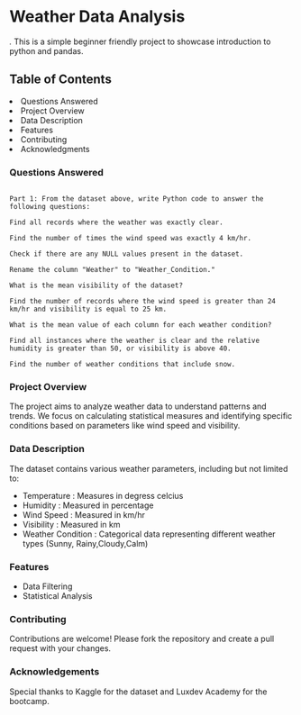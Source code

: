 # Weather Data Analysis

*.* This is a simple beginner friendly project to showcase introduction to python and pandas.

## Table of Contents
  <li> Questions Answered
  <li> Project Overview
  <li> Data Description
  <li> Features
  <li> Contributing
  <li> Acknowledgments

### Questions Answered
~~~Week 1 Project:

Part 1: From the dataset above, write Python code to answer the following questions:

Find all records where the weather was exactly clear.

Find the number of times the wind speed was exactly 4 km/hr.

Check if there are any NULL values present in the dataset.

Rename the column "Weather" to "Weather_Condition."

What is the mean visibility of the dataset?

Find the number of records where the wind speed is greater than 24 km/hr and visibility is equal to 25 km.

What is the mean value of each column for each weather condition?

Find all instances where the weather is clear and the relative humidity is greater than 50, or visibility is above 40.

Find the number of weather conditions that include snow.
~~~
###  Project Overview 
The project aims to analyze weather data to understand patterns and trends. We focus on calculating statistical measures and identifying specific conditions based on parameters like wind speed and visibility.

### Data Description
The dataset contains various weather parameters, including but not limited to:
 + Temperature : Measures in degress celcius
 + Humidity : Measured in percentage
 + Wind Speed : Measured in km/hr
 + Visibility : Measured in km
 + Weather Condition : Categorical data representing different weather types (Sunny, Rainy,Cloudy,Calm)
  
### Features
+ Data Filtering
+ Statistical Analysis
  
### Contributing
Contributions are welcome! Please fork the repository and create a pull request with your changes.

### Acknowledgements
Special thanks to Kaggle for the dataset and Luxdev Academy for the bootcamp.

  

  
